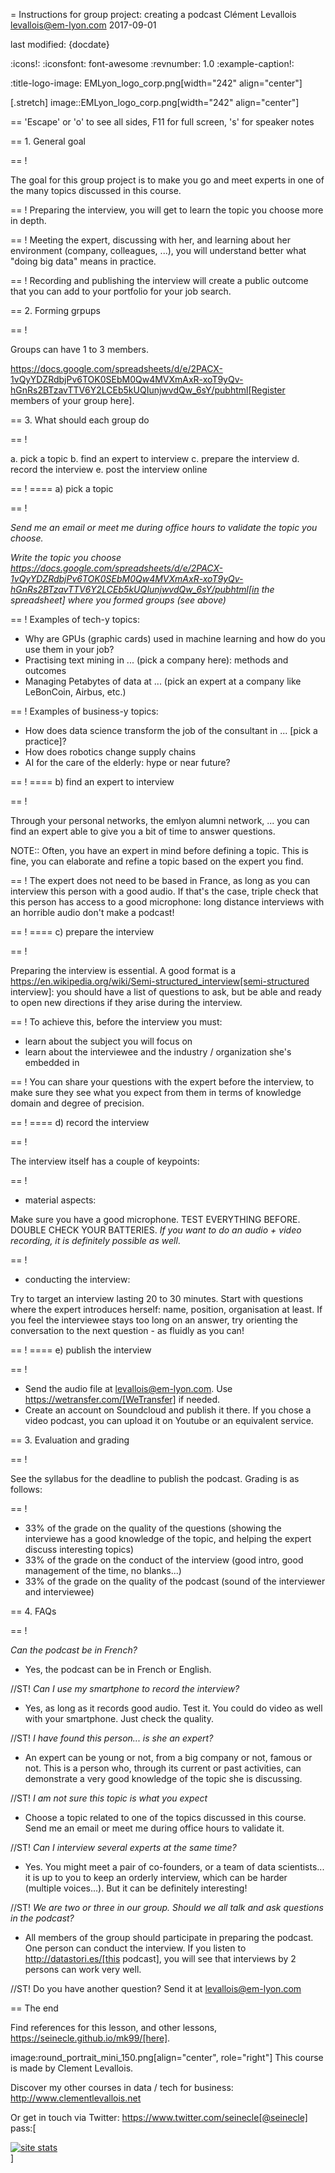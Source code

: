 = Instructions for group project: creating a podcast
Clément Levallois <levallois@em-lyon.com>
2017-09-01

last modified: {docdate}

:icons!:
:iconsfont:   font-awesome
:revnumber: 1.0
:example-caption!:

:title-logo-image: EMLyon_logo_corp.png[width="242" align="center"]

[.stretch]
image::EMLyon_logo_corp.png[width="242" align="center"]


==  'Escape' or 'o' to see all sides, F11 for full screen, 's' for speaker notes

==  1. General goal

== !

The goal for this group project is to make you go and meet experts in one of the many topics discussed in this course.

== !
Preparing the interview, you will get to learn the topic you choose more in depth.

== !
Meeting the expert, discussing with her, and learning about her environment (company, colleagues, ...), you will understand better what "doing big data" means in practice.

== !
Recording and publishing the interview will create a public outcome that you can add to your portfolio for your job search.


==  2. Forming grpups

== !

Groups can have 1 to 3 members.

https://docs.google.com/spreadsheets/d/e/2PACX-1vQyYDZRdbjPv6TOK0SEbM0Qw4MVXmAxR-xoT9yQv-hGnRs2BTzavTTV6Y2LCEb5kUQIunjwvdQw_6sY/pubhtml[Register members of your group here].


==  3. What should each group do

== !

a. pick a topic
b. find an expert to interview
c. prepare the interview
d. record the interview
e. post the interview online

== !
==== a) pick a topic

== !

*Send me an email or meet me during office hours to validate the topic you choose.*

*Write the topic you choose https://docs.google.com/spreadsheets/d/e/2PACX-1vQyYDZRdbjPv6TOK0SEbM0Qw4MVXmAxR-xoT9yQv-hGnRs2BTzavTTV6Y2LCEb5kUQIunjwvdQw_6sY/pubhtml[in the spreadsheet] where you formed groups (see above)*


== !
Examples of tech-y topics:

- Why are GPUs (graphic cards) used in machine learning and how do you use them in your job?
- Practising text mining in ... (pick a company here): methods and outcomes
- Managing Petabytes of data at ... (pick an expert at a company like LeBonCoin, Airbus, etc.)

== !
Examples of business-y topics:

- How does data science transform the job of the consultant in ... [pick a practice]?
- How does robotics change supply chains
- AI for the care of the elderly: hype or near future?

== !
==== b) find an expert to interview

== !

Through your personal networks, the emlyon alumni network, ... you can find an expert able to give you a bit of time to answer questions.

NOTE::
Often, you have an expert in mind before defining a topic.
This is fine, you can elaborate and refine a topic based on the expert you find.

== !
The expert does not need to be based in France, as long as you can interview this person with a good audio.
If that's the case, triple check that this person has access to a good microphone: long distance interviews with an horrible audio don't make a podcast!

== !
==== c) prepare the interview

== !

Preparing the interview is essential.
A good format is a https://en.wikipedia.org/wiki/Semi-structured_interview[semi-structured interview]: you should have a list of questions to ask, but be able and ready to open new directions if they arise during the interview.

== !
To achieve this, before the interview you must:

- learn about the subject you will focus on
- learn about the interviewee and the industry / organization she's embedded in

== !
You can share your questions with the expert before the interview, to make sure they see what you expect from them in terms of knowledge domain and degree of precision.

== !
==== d) record the interview

== !

The interview itself has a couple of keypoints:

== !
- material aspects:

Make sure you have a good microphone. TEST EVERYTHING BEFORE. DOUBLE CHECK YOUR BATTERIES. *If you want to do an audio + video recording, it is definitely possible as well*.

== !
- conducting the interview:

Try to target an interview lasting 20 to 30 minutes.
Start with questions where the expert introduces herself: name, position, organisation at least.
If you feel the interviewee stays too long on an answer, try orienting the conversation to the next question - as fluidly as you can!

== !
==== e) publish the interview

== !

- Send the audio file at levallois@em-lyon.com. Use https://wetransfer.com/[WeTransfer] if needed.
- Create an account on Soundcloud and publish it there. If you chose a video podcast, you can upload it on Youtube or an equivalent service.

==  3. Evaluation and grading

== !

See the syllabus for the deadline to publish the podcast. Grading is as follows:

== !
- 33% of the grade on the quality of the questions (showing the interviewe has a good knowledge of the topic, and helping the expert discuss interesting topics)
- 33% of the grade on the conduct of the interview (good intro, good management of the time, no blanks...)
- 33% of the grade on the quality of the podcast (sound of the interviewer and interviewee)

==  4. FAQs

== !

*Can the podcast be in French?*

- Yes, the podcast can be in French or English.

//ST!
*Can I use my smartphone to record the interview?*

- Yes, as long as it records good audio. Test it. You could do video as well with your smartphone. Just check the quality.

//ST!
*I have found this person... is she an expert?*

- An expert can be young or not, from a big company or not, famous or not.
This is a person who, through its current or past activities, can demonstrate a very good knowledge of the topic she is discussing.

//ST!
*I am not sure this topic is what you expect*

- Choose a topic related to one of the topics discussed in this course. Send me an email or meet me during office hours to validate it.


//ST!
*Can I interview several experts at the same time?*

- Yes. You might meet a pair of co-founders, or a team of data scientists... it is up to you to keep an orderly interview, which can be harder (multiple voices...). But it can be definitely interesting!

//ST!
*We are two or three in our group. Should we all talk and ask questions in the podcast?*

- All members of the group should participate in preparing the podcast. One person can conduct the interview.
If you listen to http://datastori.es/[this podcast], you will see that interviews by 2 persons can work very well.

//ST!
Do you have another question? Send it at levallois@em-lyon.com

==  The end

Find references for this lesson, and other lessons, https://seinecle.github.io/mk99/[here].

image:round_portrait_mini_150.png[align="center", role="right"]
This course is made by Clement Levallois.

Discover my other courses in data / tech for business: http://www.clementlevallois.net

Or get in touch via Twitter: https://www.twitter.com/seinecle[@seinecle]
pass:[    <!-- Start of StatCounter Code for Default Guide -->
    <script type="text/javascript">
        var sc_project = 11411204;
        var sc_invisible = 1;
        var sc_security = "11411204";
        var scJsHost = (("https:" == document.location.protocol) ?
            "https://secure." : "http://www.");
        document.write("<sc" + "ript type='text/javascript' src='" +
            scJsHost +
            "statcounter.com/counter/counter.js'></" + "script>");
    </script>
    <noscript><div class="statcounter"><a title="site stats"
    href="http://statcounter.com/" target="_blank"><img
    class="statcounter"
    src="//c.statcounter.com/11411204/0/11411204/1/" alt="site
    stats"></a></div></noscript>
    <!-- End of StatCounter Code for Default Guide -->]

